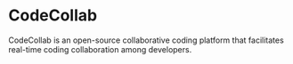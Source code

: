 # CodeCollab
CodeCollab is an open-source collaborative coding platform that facilitates real-time coding collaboration among developers.
